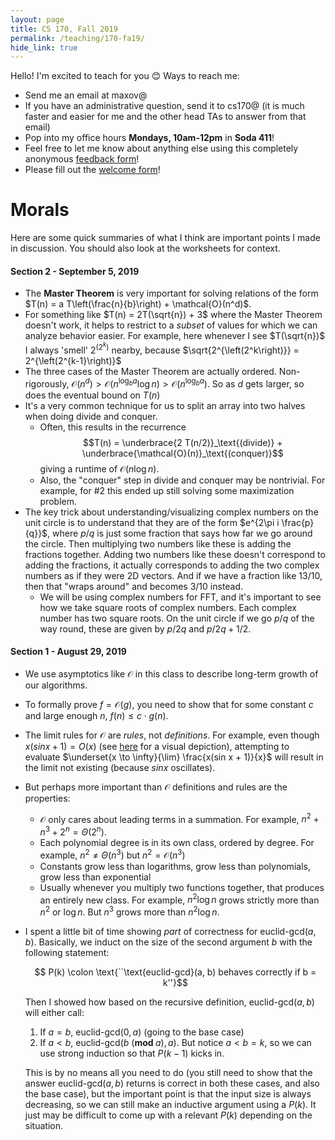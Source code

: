 ```yaml
---
layout: page
title: CS 170, Fall 2019
permalink: /teaching/170-fa19/
hide_link: true
---
```


Hello! I'm excited to teach for you 😊 Ways to reach me:

- Send me an email at maxov@
- If you have an administrative question, send it to cs170@ (it is much faster and easier for me and the other head TAs to answer from that email)
- Pop into my office hours **Mondays, 10am-12pm** in **Soda 411**!
- Feel free to let me know about anything else using this completely anonymous [feedback form](https://forms.gle/YYgJtB22RswLVK78A)!
- Please fill out the [welcome form](https://forms.gle/gmDu6vYDDudMZ7c98)!

# Morals

Here are some quick summaries of what I think are important points I made in discussion.
You should also look at the worksheets for context.

#### Section 2 - September 5, 2019

- The **Master Theorem** is very important for solving relations of the form $T(n) = a T\left(\frac{n}{b}\right) + \mathcal{O}(n^d)$.
- For something like $T(n) = 2T(\sqrt{n}) + 3$ where the Master Theorem doesn't work, it helps to restrict to a *subset* of values for which we can analyze behavior easier. For example, here whenever I see $T(\sqrt{n})$ I always 'smell' $2^{\left(2^k\right)}$ nearby, because $\sqrt{2^{\left(2^k\right)}} = 2^{\left(2^{k-1}\right)}$
- The three cases of the Master Theorem are actually ordered. Non-rigorously, $\mathcal{O}(n^d) > \mathcal{O}(n^{\log_b a} \log n) > \mathcal{O}(n^{\log_b a})$. So as $d$ gets larger, so does the eventual bound on $T(n)$
- It's a very common technique for us to split an array into two halves when doing divide and conquer.
  - Often, this results in the recurrence $$T(n) = \underbrace{2 T(n/2)}_\text{(divide)} + \underbrace{\mathcal{O}(n)}_\text{(conquer)}$$ giving a runtime of $\mathcal{O}(n \log n)$.
  - Also, the "conquer" step in divide and conquer may be nontrivial. For example, for #2 this ended up still solving some maximization problem.
- The key trick about understanding/visualizing complex numbers on the unit circle is to understand that they are of the form $e^{2\pi i \frac{p}{q}}$, where $p/q$ is just some fraction that says how far we go around the circle. Then multiplying two numbers like these is adding the fractions together. Adding two numbers like these doesn't correspond to adding the fractions, it actually corresponds to adding the two complex numbers as if they were 2D vectors. And if we have a fraction like $13/10$, then that "wraps around" and becomes $3/10$ instead.
  - We will be using complex numbers for FFT, and it's important to see how we take square roots of complex numbers. Each complex number has two square roots. On the unit circle if we go $p/q$ of the way round, these are given by $p/2q$ and $p/2q + 1/2$.

#### Section 1 - August 29, 2019

- We use asymptotics like $\mathcal{O}$ in this class to describe long-term growth of our algorithms.
- To formally prove $f = \mathcal{O}(g)$, you need to show that for some constant $c$ and large enough $n$, $f(n) \leq c \cdot g(n)$.
- The limit rules for $\mathcal{O}$ are *rules*, not *definitions*. For example, even though $x(sin x + 1) = O(x)$ (see [here](https://www.desmos.com/calculator/qiqpvkrcw6) for a visual depiction), attempting to evaluate $\underset{x \to \infty}{\lim} \frac{x(sin x + 1)}{x}$ will result in the limit not existing (because $sin x$ oscillates).
- But perhaps more important than $\mathcal{O}$ definitions and rules are the properties:
  - $\mathcal{O}$ only cares about leading terms in a summation. For example, $n^2 + n^3 + 2^n = \Theta(2^n)$. 
  - Each polynomial degree is in its own class, ordered by degree. For example, $n^2 \neq \Theta(n^3)$ but $n^2 = \mathcal{O}(n^3)$
  - Constants grow less than logarithms, grow less than polynomials, grow less than exponential
  - Usually whenever you multiply two functions together, that produces an entirely new class. For example, $n^2 \log n$ grows strictly more than $n^2$ or $\log n$. But $n^3$ grows more than $n^2 \log n$.
- I spent a little bit of time showing *part* of correctness for $\text{euclid-gcd}(a, b)$. Basically, we induct on the size of the second argument $b$ with the following statement:

    $$ P(k) \colon \text{``\text{euclid-gcd}(a, b) behaves correctly if b = k''}$$

    Then I showed how based on the recursive definition, $\text{euclid-gcd}(a, b)$ will either call:
    1. If $a = b$, $\text{euclid-gcd}(0, a)$ (going to the base case)
    2. If $a < b$, $\text{euclid-gcd}(b \ (\textbf{mod } a ), a)$. But notice $a < b = k$, so we can use strong induction so that $P(k-1)$ kicks in.

    This is by no means all you need to do (you still need to show that the answer $\text{euclid-gcd}(a, b)$ returns is correct in both these cases, and also the base case), but the important point is that the input size is always decreasing, so we can still make an inductive argument using a $P(k)$.
    It just may be difficult to come up with a relevant $P(k)$ depending on the situation.

